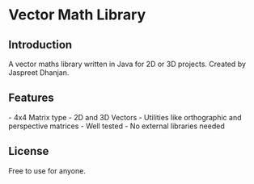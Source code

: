 # Vector Math Library

<h2>Introduction</h2>
A vector maths library written in Java for 2D or 3D projects. Created by Jaspreet Dhanjan.

<h2>Features</h2>
- 4x4 Matrix type
- 2D and 3D Vectors
- Utilities like orthographic and perspective matrices
- Well tested
- No external libraries needed

<h2>License</h2>
Free to use for anyone.
